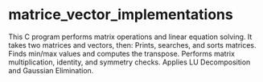# matrice_vector_implementations
This C program performs matrix operations and linear equation solving. It takes two matrices and vectors, then:  Prints, searches, and sorts matrices. Finds min/max values and computes the transpose. Performs matrix multiplication, identity, and symmetry checks. Applies LU Decomposition and Gaussian Elimination.
